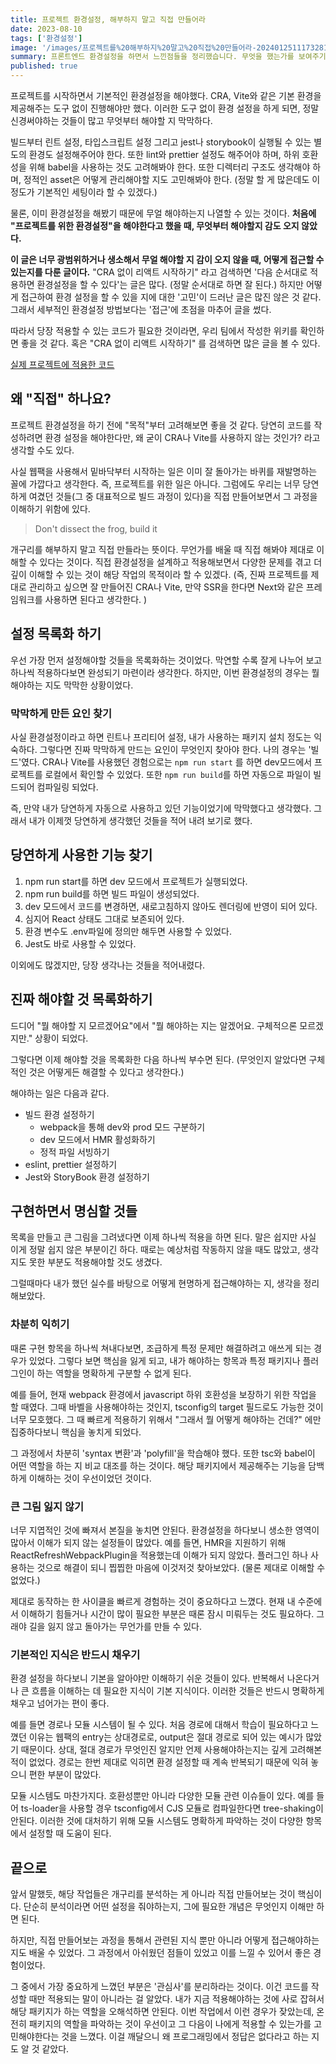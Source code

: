 ```yaml
---
title: 프로젝트 환경설정, 해부하지 말고 직접 만들어라
date: 2023-08-10
tags: ['환경설정']
image: '/images/프로젝트를%20해부하지%20말고%20직접%20만들어라-20240125111732810.webp'
summary: 프론트엔드 환경설정을 하면서 느낀점들을 정리했습니다. 무엇을 했는가를 보여주기 보다는, 어떻게 접근했는가에 초점을 맞춰 설명했습니다.
published: true
---
```

프로젝트를 시작하면서 기본적인 환경설정을 해야했다. CRA, Vite와 같은 기본 환경을 제공해주는 도구 없이 진행해야만 했다. 이러한 도구 없이 환경 설정을 하게 되면, 정말 신경써야하는 것들이 많고 무엇부터 해야할 지 막막하다. 

빌드부터 린트 설정, 타입스크립트 설정 그리고 jest나 storybook이 실행될 수 있는 별도의 환경도 설정해주어야 한다. 또한 lint와 prettier 설정도 해주어야 하며, 하위 호환성을 위해 babel을 사용하는 것도 고려해봐야 한다. 또한 디렉터리 구조도 생각해야 하며, 정적인 asset은 어떻게 관리해야할 지도 고민해봐야 한다. (정말 할 게 많은데도 이 정도가 기본적인 세팅이라 할 수 있겠다.)

물론, 이미 환경설정을 해봤기 때문에 무얼 해야하는지 나열할 수 있는 것이다. **처음에 "프로젝트를 위한 환경설정"을 해야한다고 했을 때, 무엇부터 해야할지 감도 오지 않았다.** 

**이 글은 너무 광범위하거나 생소해서 무얼 해야할 지 감이 오지 않을 때, 어떻게 접근할 수 있는지를 다룬 글이다.** "CRA 없이 리액트 시작하기" 라고 검색하면 '다음 순서대로 적용하면 환경설정을 할 수 있다'는 글은 많다. (정말 순서대로 하면 잘 된다.) 하지만 어떻게 접근하여 환경 설정을 할 수 있을 지에 대한 '고민'이 드러난 글은 많진 않은 것 같다. 그래서 세부적인 환경설정 방법보다는 '접근'에 초점을 마추어 글을 썼다.

따라서 당장 적용할 수 있는 코드가 필요한 것이라면, 우리 팀에서 작성한 위키를 확인하면 좋을 것 같다. 혹은 "CRA 없이 리액트 시작하기" 를 검색하면 많은 글을 볼 수 있다.

[실제 프로젝트에 적용한 코드](https://github.com/woowacourse-teams/2023-shook/wiki/%ED%94%84%EB%A1%A0%ED%8A%B8%EC%97%94%EB%93%9C-%ED%98%84%EC%9E%AC-%ED%99%98%EA%B2%BD-%EC%84%A4%EC%A0%95)

## 왜 "직접" 하나요?

프로젝트 환경설정을 하기 전에 "목적"부터 고려해보면 좋을 것 같다. 당연히 코드를 작성하려면 환경 설정을 해야한다만, 왜 굳이 CRA나 Vite를 사용하지 않는 것인가? 라고 생각할 수도 있다.

사실 웹팩을 사용해서 밑바닥부터 시작하는 일은 이미 잘 돌아가는 바퀴를 재발명하는 꼴에 가깝다고 생각한다. 즉, 프로젝트를 위한 일은 아니다. 그럼에도 우리는 너무 당연하게 여겼던 것들(그 중 대표적으로 빌드 과정이 있다)을 직접 만들어보면서 그 과정을 이해하기 위함에 있다.

> Don't dissect the frog, build it

개구리를 해부하지 말고 직접 만들라는 뜻이다. 무언가를 배울 때 직접 해봐야 제대로 이해할 수 있다는 것이다. 직접 환경설정을 설계하고 적용해보면서 다양한 문제를 겪고 더 깊이 이해할 수 있는 것이 해당 작업의 목적이라 할 수 있겠다. (즉, 진짜 프로젝트를 제대로 관리하고 싶으면 잘 만들어진 CRA나 Vite, 만약 SSR을 한다면 Next와 같은 프레임워크를 사용하면 된다고 생각한다. )

## 설정 목록화 하기

우선 가장 먼저 설정해야할 것들을 목록화하는 것이었다. 막연할 수록 잘게 나누어 보고 하나씩 적용하다보면 완성되기 마련이라 생각한다. 하지만, 이번 환경설정의 경우는 뭘 해야하는 지도 막막한 상황이었다. 

### 막막하게 만든 요인 찾기

사실 환경설정이라고 하면 린트나 프리티어 설정, 내가 사용하는 패키지 설치 정도는 익숙하다. 그렇다면 진짜 막막하게 만드는 요인이 무엇인지 찾아야 한다. 나의 경우는 '빌드'였다. CRA나 Vite를 사용했던 경험으로는 `npm run start` 를 하면 dev모드에서 프로젝트를 로컬에서 확인할 수 있었다. 또한 `npm run build`를 하면 자동으로 파일이 빌드되어 컴파일링 되었다. 

즉, 만약 내가 당연하게 자동으로 사용하고 있던 기능이었기에 막막했다고 생각했다. 그래서 내가 이제껏 당연하게 생각했던 것들을 적어 내려 보기로 했다.

## 당연하게 사용한 기능 찾기

1. npm run start를 하면 dev 모드에서 프로젝트가 실행되었다.
2. npm run build를 하면 빌드 파일이 생성되었다.
3. dev 모드에서 코드를 변경하면, 새로고침하지 않아도 렌더링에 반영이 되어 있다.
4. 심지어 React 상태도 그대로 보존되어 있다.
5. 환경 변수도 .env파일에 정의만 해두면 사용할 수 있었다.
6. Jest도 바로 사용할 수 있었다. 

이외에도 많겠지만, 당장 생각나는 것들을 적어내렸다.

## 진짜 해야할 것 목록화하기

드디어 "뭘 해야할 지 모르겠어요"에서 "뭘 해야하는 지는 알겠어요. 구체적으론 모르겠지만." 상황이 되었다.

그렇다면 이제 해야할 것을 목록화한 다음 하나씩 부수면 된다. (무엇인지 알았다면 구체적인 것은 어떻게든 해결할 수 있다고 생각한다.)

해야하는 일은 다음과 같다.

- 빌드 환경 설정하기
	- webpack을 통해 dev와 prod 모드 구분하기
	- dev 모드에서 HMR 활성화하기
	- 정적 파일 서빙하기
- eslint, prettier 설정하기
- Jest와 StoryBook 환경 설정하기

## 구현하면서 명심할 것들

목록을 만들고 큰 그림을 그려냈다면 이제 하나씩 적용을 하면 된다. 말은 쉽지만 사실 이게 정말 쉽지 않은 부분이긴 하다. 때로는 예상처럼 작동하지 않을 때도 많았고, 생각지도 못한 부분도 적용해야할 것도 생겼다. 

그럴때마다 내가 했던 실수를 바탕으로 어떻게 현명하게 접근해야하는 지, 생각을 정리해보았다.

### 차분히 익히기

때론 구현 항목을 하나씩 쳐내다보면, 조급하게 특정 문제만 해결하려고 애쓰게 되는 경우가 있었다. 그렇다 보면 핵심을 잃게 되고, 내가 해야하는 항목과 특정 패키지나 플러그인이 하는 역할을 명확하게 구분할 수 없게 된다.

예를 들어, 현재 webpack 환경에서 javascript 하위 호환성을 보장하기 위한 작업을 할 때였다. 그때 바벨을 사용해야하는 것인지, tsconfig의 target 필드로도 가능한 것이 너무 모호했다.  그 때 빠르게 적용하기 위해서 "그래서 뭘 어떻게 해야하는 건데?" 에만 집중하다보니 핵심을 놓치게 되었다.

그 과정에서 차분히 'syntax 변환'과 'polyfill'을 학습해야 했다. 또한 tsc와 babel이 어떤 역할을 하는 지 비교 대조를 하는 것이다. 해당 패키지에서 제공해주는 기능을 담백하게 이해하는 것이 우선이었던 것이다.

### 큰 그림 잃지 않기

너무 지엽적인 것에 빠져서 본질을 놓치면 안된다. 환경설정을 하다보니 생소한 영역이 많아서 이해가 되지 않는 설정들이 많았다. 예를 들면, HMR을 지원하기 위해 ReactRefreshWebpackPlugin을 적용했는데 이해가 되지 않았다. 플러그인 하나 사용하는 것으로 해결이 되니 찝찝한 마음에 이것저것 찾아보았다. (물론 제대로 이해할 수 없었다.) 

제대로 동작하는 한 사이클을 빠르게 경험하는 것이 중요하다고 느꼈다. 현재 내 수준에서 이해하기 힘들거나 시간이 많이 필요한 부분은 때론 잠시 미뤄두는 것도 필요하다. 그래야 길을 잃지 않고 돌아가는 무언가를 만들 수 있다.

### 기본적인 지식은 반드시 채우기

환경 설정을 하다보니 기본을 알아야만 이해하기 쉬운 것들이 있다. 반복해서 나온다거나 큰 흐름을 이해하는 데 필요한 지식이 기본 지식이다. 이러한 것들은 반드시 명확하게 채우고 넘어가는 편이 좋다. 

예를 들면 경로나 모듈 시스템이 될 수 있다. 처음 경로에 대해서 학습이 필요하다고 느꼈던 이유는 웹팩의 entry는 상대경로로, output은 절대 경로로 되어 있는 예시가 많았기 때문이다. 상대, 절대 경로가 무엇인진 알지만 언제 사용해야하는지는 깊게 고려해본 적이 없었다. 경로는 한번 제대로 익히면 환경 설정할 때 계속 반복되기 때문에 익혀 놓으니 편한 부분이 많았다. 

모듈 시스템도 마찬가지다. 호환성뿐만 아니라 다양한 모듈 관련 이슈들이 있다. 예를 들어 ts-loader을 사용할 경우 tsconfig에서 CJS 모듈로 컴파일한다면 tree-shaking이 안된다. 이러한 것에 대처하기 위해 모듈 시스템도 명확하게 파악하는 것이 다양한 항목에서 설정할 때 도움이 된다.

## 끝으로

앞서 말했듯, 해당 작업들은 개구리를 분석하는 게 아니라 직접 만들어보는 것이 핵심이다. 단순히 분석이라면 어떤 설정을 줘야하는지, 그에 필요한 개념은 무엇인지 이해만 하면 된다.

하지만, 직접 만들어보는 과정을 통해서 관련된 지식 뿐만 아니라 어떻게 접근해야하는지도 배울 수 있었다. 그 과정에서 아쉬웠던 점들이 있었고 이를 느낄 수 있어서 좋은 경험이었다.

그 중에서 가장 중요하게 느꼈던 부분은 '관심사'를 분리하라는 것이다. 이건 코드를 작성할 때만 적용되는 말이 아니라는 걸 알았다. 내가 지금 적용해야하는 것에 사로 잡혀서 해당 패키지가 하는 역할을 오해석하면 안된다. 이번 작업에서 이런 경우가 잦았는데, 온전히 패키지의 역할을 파악하는 것이 우선이고 그 다음이 나에게 적용할 수 있는가를 고민해야한다는 것을 느꼈다. 이걸 깨달으니 왜 프로그래밍에서 정답은 없다라고 하는 지도 알 것 같았다. 
